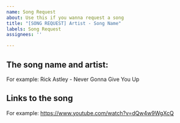 ```yaml
---
name: Song Request
about: Use this if you wanna request a song
title: "[SONG REQUEST] Artist - Song Name"
labels: Song Request
assignees: ''

---
```


## The song name and artist:
For example: Rick Astley - Never Gonna Give You Up

## Links to the song
For example: https://www.youtube.com/watch?v=dQw4w9WgXcQ
